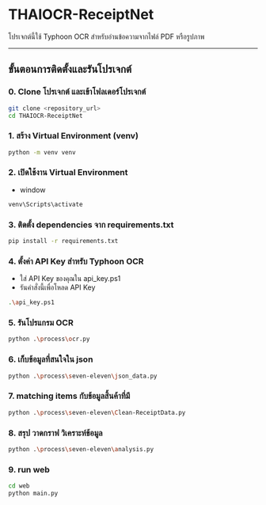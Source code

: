 # THAIOCR-ReceiptNet

โปรเจกต์นี้ใช้ Typhoon OCR สำหรับอ่านข้อความจากไฟล์ PDF หรือรูปภาพ

---

## ขั้นตอนการติดตั้งและรันโปรเจกต์

### 0. Clone โปรเจกต์ และเข้าโฟลเดอร์โปรเจกต์
```bash
git clone <repository_url>
cd THAIOCR-ReceiptNet
```

### 1. สร้าง Virtual Environment (venv)
```bash
python -m venv venv
```

### 2. เปิดใช้งาน Virtual Environment
- window
```bash
venv\Scripts\activate
```

### 3. ติดตั้ง dependencies จาก requirements.txt
```bash
pip install -r requirements.txt
```

### 4. ตั้งค่า API Key สำหรับ Typhoon OCR 
- ใส่ API Key ของคุณใน api_key.ps1
- รันคำสั่งนี้เพื่อโหลด API Key
```bash
.\api_key.ps1
```

### 5. รันโปรแกรม OCR
```bash
python .\process\ocr.py
```

### 6. เก็บข้อมูลที่สนใจใน json
```bash
python .\process\seven-eleven\json_data.py
```

### 7. matching items กับข้อมูลสิ้นค้าที่มี
```bash
python .\process\seven-eleven\Clean-ReceiptData.py
```

### 8. สรุป วาดกราฟ วิเคราะห์ข้อมูล
```bash
python .\process\seven-eleven\analysis.py
```

### 9. run web
```bash
cd web
python main.py
```
